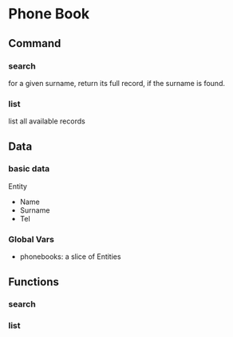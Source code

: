 # Phone Book 

## Command

### search 
for a given surname, return its full record, if the surname is found.
### list
list all available records


## Data 

### basic data
Entity
- Name
- Surname
- Tel

### Global Vars
- phonebooks: a slice of Entities 

## Functions
### search

### list
